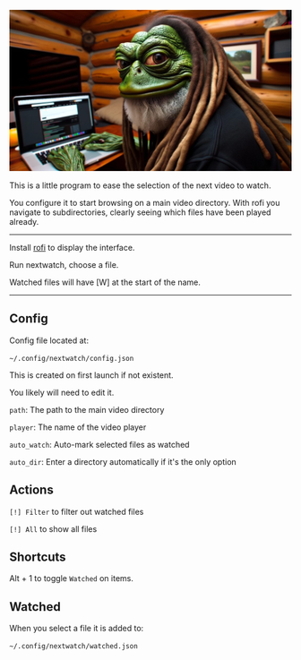 ![](image.jpg)

This is a little program to ease the selection of the next video to watch.

You configure it to start browsing on a main video directory. With rofi you navigate to subdirectories, clearly seeing which files have been played already.

---

Install [rofi](https://github.com/davatorium/rofi) to display the interface.

Run nextwatch, choose a file.

Watched files will have [W] at the start of the name.

---

## Config

Config file located at:

`~/.config/nextwatch/config.json`

This is created on first launch if not existent.

You likely will need to edit it.

`path`: The path to the main video directory

`player`: The name of the video player

`auto_watch`: Auto-mark selected files as watched

`auto_dir`: Enter a directory automatically if it's the only option

## Actions

`[!] Filter` to filter out watched files

`[!] All` to show all files

## Shortcuts

Alt + 1 to toggle `Watched` on items.

## Watched

When you select a file it is added to:

`~/.config/nextwatch/watched.json`